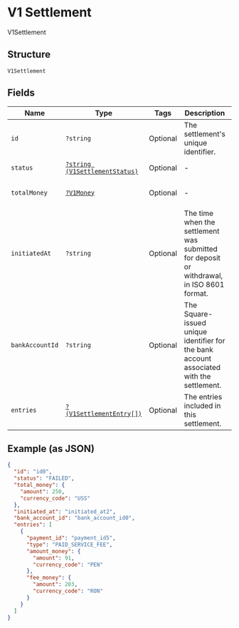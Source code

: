 
# V1 Settlement

V1Settlement

## Structure

`V1Settlement`

## Fields

| Name | Type | Tags | Description | Getter | Setter |
|  --- | --- | --- | --- | --- | --- |
| `id` | `?string` | Optional | The settlement's unique identifier. | getId(): ?string | setId(?string id): void |
| `status` | [`?string (V1SettlementStatus)`](../../doc/models/v1-settlement-status.md) | Optional | - | getStatus(): ?string | setStatus(?string status): void |
| `totalMoney` | [`?V1Money`](../../doc/models/v1-money.md) | Optional | - | getTotalMoney(): ?V1Money | setTotalMoney(?V1Money totalMoney): void |
| `initiatedAt` | `?string` | Optional | The time when the settlement was submitted for deposit or withdrawal, in ISO 8601 format. | getInitiatedAt(): ?string | setInitiatedAt(?string initiatedAt): void |
| `bankAccountId` | `?string` | Optional | The Square-issued unique identifier for the bank account associated with the settlement. | getBankAccountId(): ?string | setBankAccountId(?string bankAccountId): void |
| `entries` | [`?(V1SettlementEntry[])`](../../doc/models/v1-settlement-entry.md) | Optional | The entries included in this settlement. | getEntries(): ?array | setEntries(?array entries): void |

## Example (as JSON)

```json
{
  "id": "id0",
  "status": "FAILED",
  "total_money": {
    "amount": 250,
    "currency_code": "USS"
  },
  "initiated_at": "initiated_at2",
  "bank_account_id": "bank_account_id0",
  "entries": [
    {
      "payment_id": "payment_id5",
      "type": "PAID_SERVICE_FEE",
      "amount_money": {
        "amount": 91,
        "currency_code": "PEN"
      },
      "fee_money": {
        "amount": 203,
        "currency_code": "RON"
      }
    }
  ]
}
```

